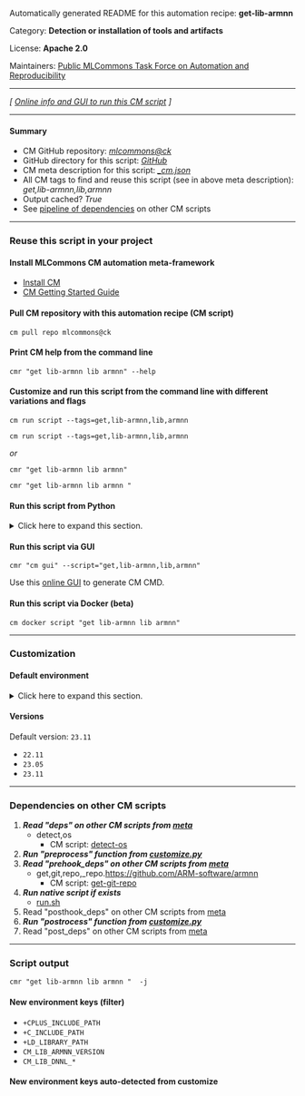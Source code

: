 Automatically generated README for this automation recipe: **get-lib-armnn**

Category: **Detection or installation of tools and artifacts**

License: **Apache 2.0**

Maintainers: [Public MLCommons Task Force on Automation and Reproducibility](https://github.com/mlcommons/ck/blob/master/docs/taskforce.md)

---
*[ [Online info and GUI to run this CM script](https://access.cknowledge.org/playground/?action=scripts&name=get-lib-armnn,9603a2e90fd44587) ]*

---
#### Summary

* CM GitHub repository: *[mlcommons@ck](https://github.com/mlcommons/ck/tree/dev/cm-mlops)*
* GitHub directory for this script: *[GitHub](https://github.com/mlcommons/ck/tree/dev/cm-mlops/script/get-lib-armnn)*
* CM meta description for this script: *[_cm.json](_cm.json)*
* All CM tags to find and reuse this script (see in above meta description): *get,lib-armnn,lib,armnn*
* Output cached? *True*
* See [pipeline of dependencies](#dependencies-on-other-cm-scripts) on other CM scripts


---
### Reuse this script in your project

#### Install MLCommons CM automation meta-framework

* [Install CM](https://access.cknowledge.org/playground/?action=install)
* [CM Getting Started Guide](https://github.com/mlcommons/ck/blob/master/docs/getting-started.md)

#### Pull CM repository with this automation recipe (CM script)

```cm pull repo mlcommons@ck```

#### Print CM help from the command line

````cmr "get lib-armnn lib armnn" --help````

#### Customize and run this script from the command line with different variations and flags

`cm run script --tags=get,lib-armnn,lib,armnn`

`cm run script --tags=get,lib-armnn,lib,armnn `

*or*

`cmr "get lib-armnn lib armnn"`

`cmr "get lib-armnn lib armnn " `


#### Run this script from Python

<details>
<summary>Click here to expand this section.</summary>

```python

import cmind

r = cmind.access({'action':'run'
                  'automation':'script',
                  'tags':'get,lib-armnn,lib,armnn'
                  'out':'con',
                  ...
                  (other input keys for this script)
                  ...
                 })

if r['return']>0:
    print (r['error'])

```

</details>


#### Run this script via GUI

```cmr "cm gui" --script="get,lib-armnn,lib,armnn"```

Use this [online GUI](https://cKnowledge.org/cm-gui/?tags=get,lib-armnn,lib,armnn) to generate CM CMD.

#### Run this script via Docker (beta)

`cm docker script "get lib-armnn lib armnn" `

___
### Customization

#### Default environment

<details>
<summary>Click here to expand this section.</summary>

These keys can be updated via `--env.KEY=VALUE` or `env` dictionary in `@input.json` or using script flags.


</details>

#### Versions
Default version: `23.11`

* `22.11`
* `23.05`
* `23.11`
___
### Dependencies on other CM scripts


  1. ***Read "deps" on other CM scripts from [meta](https://github.com/mlcommons/ck/tree/dev/cm-mlops/script/get-lib-armnn/_cm.json)***
     * detect,os
       - CM script: [detect-os](https://github.com/mlcommons/ck/tree/master/cm-mlops/script/detect-os)
  1. ***Run "preprocess" function from [customize.py](https://github.com/mlcommons/ck/tree/dev/cm-mlops/script/get-lib-armnn/customize.py)***
  1. ***Read "prehook_deps" on other CM scripts from [meta](https://github.com/mlcommons/ck/tree/dev/cm-mlops/script/get-lib-armnn/_cm.json)***
     * get,git,repo,_repo.https://github.com/ARM-software/armnn
       - CM script: [get-git-repo](https://github.com/mlcommons/ck/tree/master/cm-mlops/script/get-git-repo)
  1. ***Run native script if exists***
     * [run.sh](https://github.com/mlcommons/ck/tree/dev/cm-mlops/script/get-lib-armnn/run.sh)
  1. Read "posthook_deps" on other CM scripts from [meta](https://github.com/mlcommons/ck/tree/dev/cm-mlops/script/get-lib-armnn/_cm.json)
  1. ***Run "postrocess" function from [customize.py](https://github.com/mlcommons/ck/tree/dev/cm-mlops/script/get-lib-armnn/customize.py)***
  1. Read "post_deps" on other CM scripts from [meta](https://github.com/mlcommons/ck/tree/dev/cm-mlops/script/get-lib-armnn/_cm.json)

___
### Script output
`cmr "get lib-armnn lib armnn "  -j`
#### New environment keys (filter)

* `+CPLUS_INCLUDE_PATH`
* `+C_INCLUDE_PATH`
* `+LD_LIBRARY_PATH`
* `CM_LIB_ARMNN_VERSION`
* `CM_LIB_DNNL_*`
#### New environment keys auto-detected from customize
